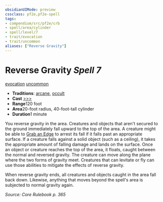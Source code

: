 ```yaml
---
obsidianUIMode: preview
cssclass: pf2e,pf2e-spell
tags:
- compendium/src/pf2e/crb
- spell/area/cylinder
- spell/level/7
- trait/evocation
- trait/uncommon
aliases: ["Reverse Gravity"]
---
```

# Reverse Gravity *Spell 7*   
[evocation](../../rules/traits/evocation.md)  [uncommon](../../rules/traits/uncommon.md)  

- **Traditions**: [arcane](../../rules/traits/arcane.md), [occult](../../rules/traits/occult.md)
- **Cast** [>>>](../../rules/core-rulebook/chapter-9-playing-the-game.md#Actions "Three-Action") 
- **Range**120 foot
- **Area**20-foot radius, 40-foot-tall cylinder
- **Duration**1 minute

You reverse gravity in the area. Creatures and objects that aren't secured to the ground immediately fall upward to the top of the area. A creature might be able to [Grab an Edge](../../rules/actions/grab-an-edge.md) to arrest its fall if it falls past an appropriate surface. If a creature falls against a solid object (such as a ceiling), it takes the appropriate amount of falling damage and lands on the surface. Once an object or creature reaches the top of the area, it floats, caught between the normal and reversed gravity. The creature can move along the plane where the two forms of gravity meet. Creatures that can levitate or fly can use those abilities to mitigate the effects of reverse gravity.

When reverse gravity ends, all creatures and objects caught in the area fall back down. Likewise, anything that moves beyond the spell's area is subjected to normal gravity again.

*Source: Core Rulebook p. 365*